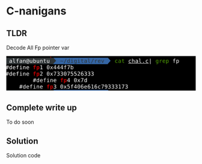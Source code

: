 # C-nanigans
## TLDR
Decode All Fp pointer var


![](Pasted%20image%2020211011130120.png)

## Complete write up
To do soon

## Solution
Solution code
